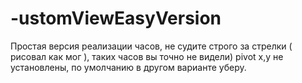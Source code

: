 # -ustomViewEasyVersion
Простая версия реализации часов, не судите строго за стрелки ( рисовал как мог ), таких часов вы точно не видели) 
pivot x,y не установлены, по умолчанию в другом варианте уберу.
